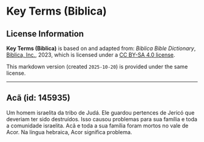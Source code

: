 # Key Terms (Biblica)

## License Information

**Key Terms (Biblica)** is based on and adapted from: _Biblica Bible Dictionary_, [Biblica, Inc.](https://www.biblica.com/), 2023, which is licensed under a [CC BY-SA 4.0 license](https://creativecommons.org/licenses/by-sa/4.0/legalcode.en).

This markdown version (created `2025-10-20`) is provided under the same license.



--------------------------------

## Acã (id: 145935)

Um homem israelita da tribo de Judá. Ele guardou pertences de Jericó que deveriam ter sido destruídos. Isso causou problemas para sua família e toda a comunidade israelita. Acã e toda a sua família foram mortos no vale de Acor. Na língua hebraica, Acor significa problema.


